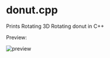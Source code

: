 # donut.cpp
Prints Rotating 3D Rotating donut in C++

Preview:

![preview](https://github.com/user-attachments/assets/3d328091-0e20-4951-ae45-d9213b8a6375)
